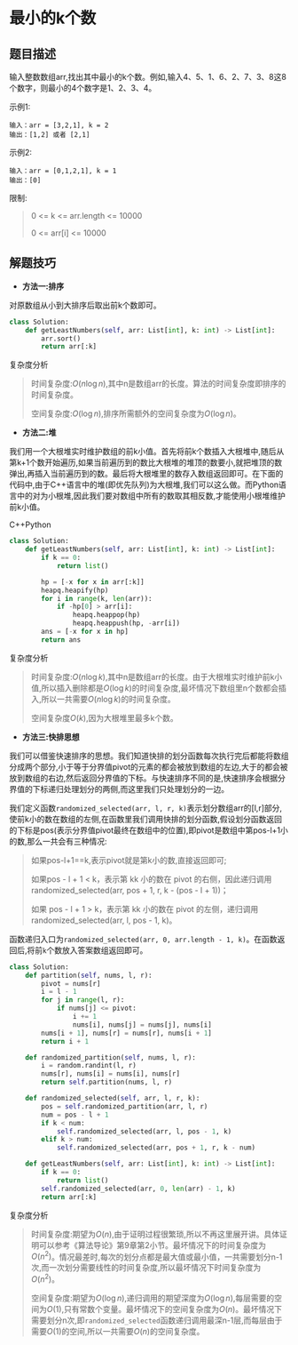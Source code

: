 # 最小的k个数

## 题目描述

输入整数数组arr,找出其中最小的k个数。例如,输入4、5、1、6、2、7、3、8这8个数字，则最小的4个数字是1、2、3、4。

示例1:

```
输入：arr = [3,2,1], k = 2
输出：[1,2] 或者 [2,1]
```

示例2:

```
输入：arr = [0,1,2,1], k = 1
输出：[0]
```

限制:


> 0 <= k <= arr.length <= 10000
> 
> 0 <= arr[i] <= 10000

## 解题技巧

* **方法一:排序**

对原数组从小到大排序后取出前k个数即可。

```python
class Solution:
    def getLeastNumbers(self, arr: List[int], k: int) -> List[int]:
        arr.sort()
        return arr[:k]
```

复杂度分析

> 时间复杂度:$O(n\log n)$,其中n是数组arr的长度。算法的时间复杂度即排序的时间复杂度。
> 
> 空间复杂度:$O(\log n)$,排序所需额外的空间复杂度为$O(\log n)$。

* **方法二:堆**

我们用一个大根堆实时维护数组的前k小值。首先将前k个数插入大根堆中,随后从第k+1个数开始遍历,如果当前遍历到的数比大根堆的堆顶的数要小,就把堆顶的数弹出,再插入当前遍历到的数。最后将大根堆里的数存入数组返回即可。在下面的代码中,由于C++语言中的堆(即优先队列)为大根堆,我们可以这么做。而Python语言中的对为小根堆,因此我们要对数组中所有的数取其相反数,才能使用小根堆维护前k小值。

C++Python

```python
class Solution:
    def getLeastNumbers(self, arr: List[int], k: int) -> List[int]:
        if k == 0:
            return list()

        hp = [-x for x in arr[:k]]
        heapq.heapify(hp)
        for i in range(k, len(arr)):
            if -hp[0] > arr[i]:
                heapq.heappop(hp)
                heapq.heappush(hp, -arr[i])
        ans = [-x for x in hp]
        return ans
```

复杂度分析

> 时间复杂度:$O(n\log k)$,其中n是数组arr的长度。由于大根堆实时维护前k小值,所以插入删除都是$O(\log k)$的时间复杂度,最坏情况下数组里n个数都会插入,所以一共需要$O(n\log k)$的时间复杂度。
> 
> 空间复杂度$O(k)$,因为大根堆里最多k个数。

* **方法三:快排思想**

我们可以借鉴快速排序的思想。我们知道快排的划分函数每次执行完后都能将数组分成两个部分,小于等于分界值pivot的元素的都会被放到数组的左边,大于的都会被放到数组的右边,然后返回分界值的下标。与快速排序不同的是,快速排序会根据分界值的下标递归处理划分的两侧,而这里我们只处理划分的一边。

我们定义函数`randomized_selected(arr, l, r, k)`表示划分数组arr的[l,r]部分,使前k小的数在数组的左侧,在函数里我们调用快排的划分函数,假设划分函数返回的下标是pos(表示分界值pivot最终在数组中的位置),即pivot是数组中第pos-l+1小的数,那么一共会有三种情况:

> 如果pos-l+1==k,表示pivot就是第k小的数,直接返回即可;
> 
> 如果pos - l + 1 < k，表示第 kk 小的数在 pivot 的右侧，因此递归调用 randomized_selected(arr, pos + 1, r, k - (pos - l + 1))；
> 
> 如果 pos - l + 1 > k，表示第 kk 小的数在 pivot 的左侧，递归调用 randomized_selected(arr, l, pos - 1, k)。

函数递归入口为`randomized_selected(arr, 0, arr.length - 1, k)`。在函数返回后,将前`k`个数放入答案数组返回即可。

```python
class Solution:
    def partition(self, nums, l, r):
        pivot = nums[r]
        i = l - 1
        for j in range(l, r):
            if nums[j] <= pivot:
                i += 1
                nums[i], nums[j] = nums[j], nums[i]
        nums[i + 1], nums[r] = nums[r], nums[i + 1]
        return i + 1

    def randomized_partition(self, nums, l, r):
        i = random.randint(l, r)
        nums[r], nums[i] = nums[i], nums[r]
        return self.partition(nums, l, r)

    def randomized_selected(self, arr, l, r, k):
        pos = self.randomized_partition(arr, l, r)
        num = pos - l + 1
        if k < num:
            self.randomized_selected(arr, l, pos - 1, k)
        elif k > num:
            self.randomized_selected(arr, pos + 1, r, k - num)

    def getLeastNumbers(self, arr: List[int], k: int) -> List[int]:
        if k == 0:
            return list()
        self.randomized_selected(arr, 0, len(arr) - 1, k)
        return arr[:k]
```

复杂度分析

> 时间复杂度:期望为$O(n)$,由于证明过程很繁琐,所以不再这里展开讲。具体证明可以参考《算法导论》第9章第2小节。最坏情况下的时间复杂度为$O(n^2)$。情况最差时,每次的划分点都是最大值或最小值，一共需要划分n-1次,而一次划分需要线性的时间复杂度,所以最坏情况下时间复杂度为$O(n^2)$。
> 
> 空间复杂度:期望为$O(\log n)$,递归调用的期望深度为$O(\log n)$,每层需要的空间为$O(1)$,只有常数个变量。最坏情况下的空间复杂度为$O(n)$。最坏情况下需要划分n次,即`randomized_selected`函数递归调用最深n-1层,而每层由于需要$O(1)$的空间,所以一共需要$O(n)$的空间复杂度。
